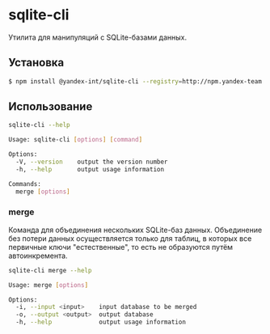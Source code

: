 # sqlite-cli

Утилита для манипуляций с SQLite-базами данных.

## Установка

```bash
$ npm install @yandex-int/sqlite-cli --registry=http://npm.yandex-team.ru
```

## Использование

```bash
sqlite-cli --help

Usage: sqlite-cli [options] [command]

Options:
  -V, --version    output the version number
  -h, --help       output usage information

Commands:
  merge [options]
```

### merge

Команда для объединения нескольких SQLite-баз данных. Объединение без потери данных осуществляется только для таблиц, в которых все первичные ключи "естественные", то есть не образуются путём автоинкремента.

```bash
sqlite-cli merge --help

Usage: merge [options]

Options:
  -i, --input <input>    input database to be merged
  -o, --output <output>  output database
  -h, --help             output usage information
```


